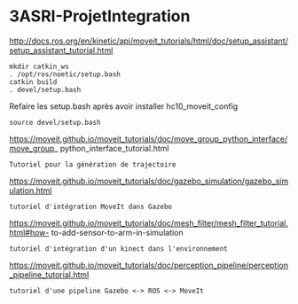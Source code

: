 # 3ASRI-ProjetIntegration
http://docs.ros.org/en/kinetic/api/moveit_tutorials/html/doc/setup_assistant/setup_assistant_tutorial.html

```
mkdir catkin_ws
. /opt/ros/noetic/setup.bash
catkin build
. devel/setup.bash
```
Refaire les setup.bash après avoir installer hc10_moveit_config
```
source devel/setup.bash
```


https://moveit.github.io/moveit_tutorials/doc/move_group_python_interface/move_group_
python_interface_tutorial.html

```
Tutoriel pour la génération de trajectoire
```

https://moveit.github.io/moveit_tutorials/doc/gazebo_simulation/gazebo_simulation.html

```
tutoriel d'intégration MoveIt dans Gazebo
```

https://moveit.github.io/moveit_tutorials/doc/mesh_filter/mesh_filter_tutorial.html#how-
to-add-sensor-to-arm-in-simulation

```
tutoriel d'intégration d'un kinect dans l'environnement
```

https://moveit.github.io/moveit_tutorials/doc/perception_pipeline/perception_pipeline_tutorial.html

```
tutoriel d'une pipeline Gazebo <-> ROS <-> MoveIt





